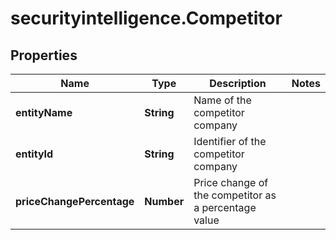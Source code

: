 # securityintelligence.Competitor

## Properties

Name | Type | Description | Notes
------------ | ------------- | ------------- | -------------
**entityName** | **String** | Name of the competitor company | 
**entityId** | **String** | Identifier of the competitor company | 
**priceChangePercentage** | **Number** | Price change of the competitor as a percentage value | 


